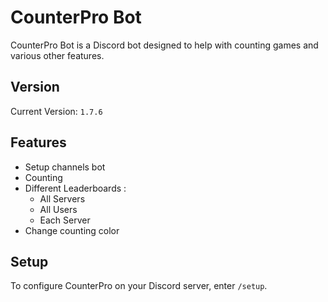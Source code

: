 # CounterPro Bot

CounterPro Bot is a Discord bot designed to help with counting games and various other features.

## Version

Current Version: `1.7.6`

## Features

- Setup channels bot
- Counting
- Different Leaderboards :
    - All Servers
    - All Users
    - Each Server
- Change counting color

## Setup

To configure CounterPro on your Discord server, enter `/setup`.
